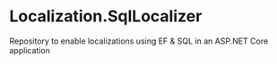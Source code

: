 # Localization.SqlLocalizer
Repository to enable localizations using EF &amp; SQL in an ASP.NET Core application

